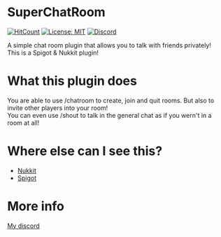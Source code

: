 # SuperChatRoom
[![HitCount](http://hits.dwyl.com/ImDaBigBoss/SuperChatRoom.svg)](http://hits.dwyl.com/ImDaBigBoss/SuperChatRoom)
[![License: MIT](https://img.shields.io/badge/license-MIT-blue.svg)](LICENSE)
[![Discord](https://img.shields.io/discord/770270138876166145.svg?color=%237289da&label=discord)](https://discord.gg/ECDstm863x)

A simple chat room plugin that allows you to talk with friends privately!<br>
This is a Spigot & Nukkit plugin!<br>

# What this plugin does
You are able to use /chatroom to create, join and quit rooms. But also to invite other players into your room!<br>
You can even use /shout to talk in the general chat as if you wern't in a room at all!<br>

# Where else can I see this?
* [Nukkit](https://cloudburstmc.org/resources/superchatroom.650/)
* [Spigot](https://www.spigotmc.org/resources/super-chat-room.88017/)

# More info
[My discord](https://discord.gg/DfqduqS)
